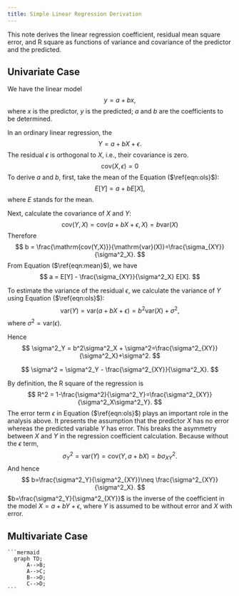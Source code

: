 ```yaml
---
title: Simple Linear Regression Derivation
---
```




This note derives the linear regression coefficient, residual mean square error, and R square as functions of variance and covariance of the predictor and the predicted.



## Univariate Case

We have the linear model
$$
y = a + b x,
$$
where $x$ is the predictor, $y$ is the predicted;  $a$ and $b$ are the coefficients to be determined.



In an ordinary linear regression, the 
$$
Y = a + b X +\epsilon. \label{eqn:ols}
$$
The residual $\epsilon$ is orthogonal to $X$, i.e., their covariance is zero.
$$
\mathrm{cov}(X,\epsilon)=0
$$
To derive $a$ and $b$, first, take the mean of the Equation ($\ref{eqn:ols}$):
$$
E[Y] = a + b E[X], \label{eqn:mean}
$$
where $E$ stands for the mean.

Next, calculate the covariance of $X$ and $Y$:
$$
\mathrm{cov}(Y, X)  =\mathrm{cov}(a + b X +\epsilon, X)= b \mathrm{var}(X) 
$$
Therefore
$$
b = \frac{\mathrm{cov(Y,X)}}{\mathrm{var}(X)}=\frac{\sigma_{XY}}{\sigma^2_X}.
$$
From Equation ($\ref{eqn:mean}$), we have
$$
a = E[Y] - \frac{\sigma_{XY}}{\sigma^2_X} E[X].
$$


To estimate the variance of the residual $\epsilon$, we calculate the variance of $Y$ using Equation ($\ref{eqn:ols}$):
$$
\mathrm{var}(Y)=\mathrm{var}(a + b X + \epsilon)=b^2\mathrm{var}(X) +\sigma^2, \label{eqn:varY}
$$
where $\sigma^2 = \mathrm{var}(\epsilon)$.

Hence
$$
\sigma^2_Y = b^2\sigma^2_X + \sigma^2=\frac{\sigma^2_{XY}}{\sigma^2_X}+\sigma^2.
$$

$$
\sigma^2 = \sigma^2_Y - \frac{\sigma^2_{XY}}{\sigma^2_X}.
$$

By definition, the R square of the regression is
$$
R^2 = 1-\frac{\sigma^2}{\sigma^2_Y}=\frac{\sigma^2_{XY}}{\sigma^2_X\sigma^2_Y}.
$$
The error term $\epsilon$ in Equation ($\ref{eqn:ols}$) plays an important role in the analysis above. It presents the assumption that the predictor $X$ has no error whereas the predicted variable $Y$ has error. This breaks the asymmetry between $X$ and $Y$ in the regression coefficient calculation. Because without the $\epsilon$ term, 
$$
\sigma^2_Y= \mathrm{var}(Y)=\mathrm{cov}(Y, a + b X)=b \sigma^2_{XY}.
$$
 And  hence
$$
b=\frac{\sigma^2_Y}{\sigma^2_{XY}}\neq \frac{\sigma^2_{XY}}{\sigma^2_X}.
$$
$b=\frac{\sigma^2_Y}{\sigma^2_{XY}}$ is the inverse of the coefficient in the model $X = a + b Y + \epsilon$, where $Y$ is assumed to be without error and $X$ with error.



## Multivariate Case



~~~mermaid
```mermaid
  graph TD;
      A-->B;
      A-->C;
      B-->D;
      C-->D;
```
~~~